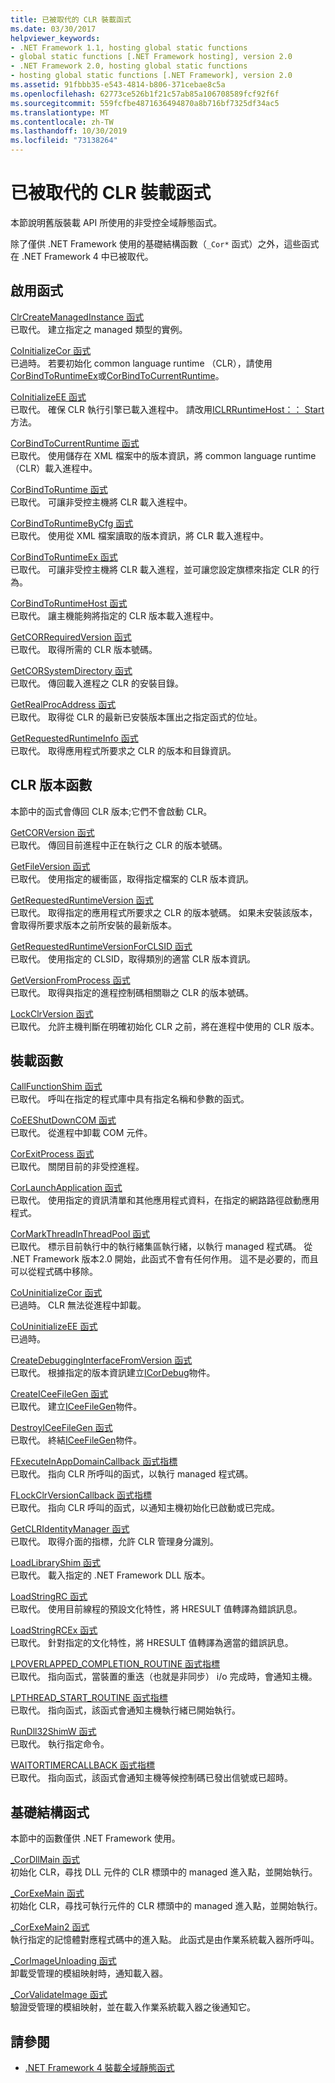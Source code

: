 ```yaml
---
title: 已被取代的 CLR 裝載函式
ms.date: 03/30/2017
helpviewer_keywords:
- .NET Framework 1.1, hosting global static functions
- global static functions [.NET Framework hosting], version 2.0
- .NET Framework 2.0, hosting global static functions
- hosting global static functions [.NET Framework], version 2.0
ms.assetid: 91fbbb35-e543-4814-b806-371cebae8c5a
ms.openlocfilehash: 62773ce526b1f21c57ab85a106708589fcf92f6f
ms.sourcegitcommit: 559fcfbe4871636494870a8b716bf7325df34ac5
ms.translationtype: MT
ms.contentlocale: zh-TW
ms.lasthandoff: 10/30/2019
ms.locfileid: "73138264"
---
```

# <a name="deprecated-clr-hosting-functions"></a>已被取代的 CLR 裝載函式
本節說明舊版裝載 API 所使用的非受控全域靜態函式。  
  
 除了僅供 .NET Framework 使用的基礎結構函數（`_Cor*` 函式）之外，這些函式在 .NET Framework 4 中已被取代。  
  
## <a name="activation-functions"></a>啟用函式  
 [ClrCreateManagedInstance 函式](../../../../docs/framework/unmanaged-api/hosting/clrcreatemanagedinstance-function.md)  
 已取代。 建立指定之 managed 類型的實例。  
  
 [CoInitializeCor 函式](../../../../docs/framework/unmanaged-api/hosting/coinitializecor-function.md)  
 已過時。 若要初始化 common language runtime （CLR），請使用[CorBindToRuntimeEx](../../../../docs/framework/unmanaged-api/hosting/corbindtoruntimeex-function.md)或[CorBindToCurrentRuntime](../../../../docs/framework/unmanaged-api/hosting/corbindtocurrentruntime-function.md)。  
  
 [CoInitializeEE 函式](../../../../docs/framework/unmanaged-api/hosting/coinitializeee-function.md)  
 已取代。 確保 CLR 執行引擎已載入進程中。 請改用[ICLRRuntimeHost：： Start](../../../../docs/framework/unmanaged-api/hosting/iclrruntimehost-start-method.md)方法。  
  
 [CorBindToCurrentRuntime 函式](../../../../docs/framework/unmanaged-api/hosting/corbindtocurrentruntime-function.md)  
 已取代。 使用儲存在 XML 檔案中的版本資訊，將 common language runtime （CLR）載入進程中。  
  
 [CorBindToRuntime 函式](../../../../docs/framework/unmanaged-api/hosting/corbindtoruntime-function.md)  
 已取代。 可讓非受控主機將 CLR 載入進程中。  
  
 [CorBindToRuntimeByCfg 函式](../../../../docs/framework/unmanaged-api/hosting/corbindtoruntimebycfg-function.md)  
 已取代。 使用從 XML 檔案讀取的版本資訊，將 CLR 載入進程中。  
  
 [CorBindToRuntimeEx 函式](../../../../docs/framework/unmanaged-api/hosting/corbindtoruntimeex-function.md)  
 已取代。 可讓非受控主機將 CLR 載入進程，並可讓您設定旗標來指定 CLR 的行為。  
  
 [CorBindToRuntimeHost 函式](../../../../docs/framework/unmanaged-api/hosting/corbindtoruntimehost-function.md)  
 已取代。 讓主機能夠將指定的 CLR 版本載入進程中。  
  
 [GetCORRequiredVersion 函式](../../../../docs/framework/unmanaged-api/hosting/getcorrequiredversion-function.md)  
 已取代。 取得所需的 CLR 版本號碼。  
  
 [GetCORSystemDirectory 函式](../../../../docs/framework/unmanaged-api/hosting/getcorsystemdirectory-function.md)  
 已取代。 傳回載入進程之 CLR 的安裝目錄。  
  
 [GetRealProcAddress 函式](../../../../docs/framework/unmanaged-api/hosting/getrealprocaddress-function.md)  
 已取代。 取得從 CLR 的最新已安裝版本匯出之指定函式的位址。  
  
 [GetRequestedRuntimeInfo 函式](../../../../docs/framework/unmanaged-api/hosting/getrequestedruntimeinfo-function.md)  
 已取代。 取得應用程式所要求之 CLR 的版本和目錄資訊。  
  
## <a name="clr-version-functions"></a>CLR 版本函數  
 本節中的函式會傳回 CLR 版本;它們不會啟動 CLR。  
  
 [GetCORVersion 函式](../../../../docs/framework/unmanaged-api/hosting/getcorversion-function.md)  
 已取代。 傳回目前進程中正在執行之 CLR 的版本號碼。  
  
 [GetFileVersion 函式](../../../../docs/framework/unmanaged-api/hosting/getfileversion-function.md)  
 已取代。 使用指定的緩衝區，取得指定檔案的 CLR 版本資訊。  
  
 [GetRequestedRuntimeVersion 函式](../../../../docs/framework/unmanaged-api/hosting/getrequestedruntimeversion-function.md)  
 已取代。 取得指定的應用程式所要求之 CLR 的版本號碼。 如果未安裝該版本，會取得所要求版本之前所安裝的最新版本。  
  
 [GetRequestedRuntimeVersionForCLSID 函式](../../../../docs/framework/unmanaged-api/hosting/getrequestedruntimeversionforclsid-function.md)  
 已取代。 使用指定的 CLSID，取得類別的適當 CLR 版本資訊。  
  
 [GetVersionFromProcess 函式](../../../../docs/framework/unmanaged-api/hosting/getversionfromprocess-function.md)  
 已取代。 取得與指定的進程控制碼相關聯之 CLR 的版本號碼。  
  
 [LockClrVersion 函式](../../../../docs/framework/unmanaged-api/hosting/lockclrversion-function.md)  
 已取代。 允許主機判斷在明確初始化 CLR 之前，將在進程中使用的 CLR 版本。  
  
## <a name="hosting-functions"></a>裝載函數  
 [CallFunctionShim 函式](../../../../docs/framework/unmanaged-api/hosting/callfunctionshim-function.md)  
 已取代。 呼叫在指定的程式庫中具有指定名稱和參數的函式。  
  
 [CoEEShutDownCOM 函式](../../../../docs/framework/unmanaged-api/hosting/coeeshutdowncom-function.md)  
 已取代。 從進程中卸載 COM 元件。  
  
 [CorExitProcess 函式](../../../../docs/framework/unmanaged-api/hosting/corexitprocess-function.md)  
 已取代。 關閉目前的非受控進程。  
  
 [CorLaunchApplication 函式](../../../../docs/framework/unmanaged-api/hosting/corlaunchapplication-function.md)  
 已取代。 使用指定的資訊清單和其他應用程式資料，在指定的網路路徑啟動應用程式。  
  
 [CorMarkThreadInThreadPool 函式](../../../../docs/framework/unmanaged-api/hosting/cormarkthreadinthreadpool-function.md)  
 已取代。 標示目前執行中的執行緒集區執行緒，以執行 managed 程式碼。 從 .NET Framework 版本2.0 開始，此函式不會有任何作用。 這不是必要的，而且可以從程式碼中移除。  
  
 [CoUninitializeCor 函式](../../../../docs/framework/unmanaged-api/hosting/couninitializecor-function.md)  
 已過時。 CLR 無法從進程中卸載。  
  
 [CoUninitializeEE 函式](../../../../docs/framework/unmanaged-api/hosting/couninitializeee-function.md)  
 已過時。  
  
 [CreateDebuggingInterfaceFromVersion 函式](../../../../docs/framework/unmanaged-api/hosting/createdebugginginterfacefromversion-function.md)  
 已取代。 根據指定的版本資訊建立[ICorDebug](../../../../docs/framework/unmanaged-api/debugging/icordebug-interface.md)物件。  
  
 [CreateICeeFileGen 函式](../../../../docs/framework/unmanaged-api/hosting/createiceefilegen-function.md)  
 已取代。 建立[ICeeFileGen](../../../../docs/framework/unmanaged-api/hosting/iceefilegen-class.md)物件。  
  
 [DestroyICeeFileGen 函式](../../../../docs/framework/unmanaged-api/hosting/destroyiceefilegen-function.md)  
 已取代。 終結[ICeeFileGen](../../../../docs/framework/unmanaged-api/hosting/iceefilegen-class.md)物件。  
  
 [FExecuteInAppDomainCallback 函式指標](../../../../docs/framework/unmanaged-api/hosting/fexecuteinappdomaincallback-function-pointer.md)  
 已取代。 指向 CLR 所呼叫的函式，以執行 managed 程式碼。  
  
 [FLockClrVersionCallback 函式指標](../../../../docs/framework/unmanaged-api/hosting/flockclrversioncallback-function-pointer.md)  
 已取代。 指向 CLR 呼叫的函式，以通知主機初始化已啟動或已完成。  
  
 [GetCLRIdentityManager 函式](../../../../docs/framework/unmanaged-api/hosting/getclridentitymanager-function.md)  
 已取代。 取得介面的指標，允許 CLR 管理身分識別。  
  
 [LoadLibraryShim 函式](../../../../docs/framework/unmanaged-api/hosting/loadlibraryshim-function.md)  
 已取代。 載入指定的 .NET Framework DLL 版本。  
  
 [LoadStringRC 函式](../../../../docs/framework/unmanaged-api/hosting/loadstringrc-function.md)  
 已取代。 使用目前線程的預設文化特性，將 HRESULT 值轉譯為錯誤訊息。  
  
 [LoadStringRCEx 函式](../../../../docs/framework/unmanaged-api/hosting/loadstringrcex-function.md)  
 已取代。 針對指定的文化特性，將 HRESULT 值轉譯為適當的錯誤訊息。  
  
 [LPOVERLAPPED_COMPLETION_ROUTINE 函式指標](../../../../docs/framework/unmanaged-api/hosting/lpoverlapped-completion-routine-function-pointer.md)  
 已取代。 指向函式，當裝置的重迭（也就是非同步） i/o 完成時，會通知主機。  
  
 [LPTHREAD_START_ROUTINE 函式指標](../../../../docs/framework/unmanaged-api/hosting/lpthread-start-routine-function-pointer.md)  
 已取代。 指向函式，該函式會通知主機執行緒已開始執行。  
  
 [RunDll32ShimW 函式](../../../../docs/framework/unmanaged-api/hosting/rundll32shimw-function.md)  
 已取代。 執行指定命令。  
  
 [WAITORTIMERCALLBACK 函式指標](../../../../docs/framework/unmanaged-api/hosting/waitortimercallback-function-pointer.md)  
 已取代。 指向函式，該函式會通知主機等候控制碼已發出信號或已超時。  
  
## <a name="infrastructure-functions"></a>基礎結構函式  
 本節中的函數僅供 .NET Framework 使用。  
  
 [_CorDllMain 函式](../../../../docs/framework/unmanaged-api/hosting/cordllmain-function.md)  
 初始化 CLR，尋找 DLL 元件的 CLR 標頭中的 managed 進入點，並開始執行。  
  
 [_CorExeMain 函式](../../../../docs/framework/unmanaged-api/hosting/corexemain-function.md)  
 初始化 CLR，尋找可執行元件的 CLR 標頭中的 managed 進入點，並開始執行。  
  
 [_CorExeMain2 函式](../../../../docs/framework/unmanaged-api/hosting/corexemain2-function.md)  
 執行指定的記憶體對應程式碼中的進入點。 此函式是由作業系統載入器所呼叫。  
  
 [_CorImageUnloading 函式](../../../../docs/framework/unmanaged-api/hosting/corimageunloading-function.md)  
 卸載受管理的模組映射時，通知載入器。  
  
 [_CorValidateImage 函式](../../../../docs/framework/unmanaged-api/hosting/corvalidateimage-function.md)  
 驗證受管理的模組映射，並在載入作業系統載入器之後通知它。  
  
## <a name="see-also"></a>請參閱

- [.NET Framework 4 裝載全域靜態函式](../../../../docs/framework/unmanaged-api/hosting/net-framework-4-hosting-global-static-functions.md)
